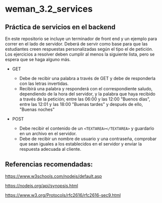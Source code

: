 # weman_3.2_services
## Práctica de servicios en el backend

En este repositorio se incluye un terminador de front end y un ejemplo para correr en el lado de servidor. Deberá de servir como base para que las estudiantes creen respuestas personalizadas según el tipo el de petición. Los ejercicios a resolver deben cumplir al menos la siguiente lista, pero se espera que se haga alguno más.

* GET
  * Debe de recibir una palabra a través de GET y debe de responderla con las letras invertidas.
  * Recibirá una palabra y responderá con el correspondiente saludo, dependiendo de la hora del servidor, y la palabra que haya recibido a través de la petición; entre las 06:00 y las 12:00 "Buenos días", entre las 12:01 y las 18:00 "Buenas tardes" y después de ello, "Buenas noches"

* POST
  * Debe recibir el contenido de un ```<TEXTAREA></TEXTAREA>``` y guardarlo en un archivo en el servidor.
  * Debe de recibir un nombre de usuario y una contraseña, comprobar que sean iguales a los establecidos en el servidor y enviar la respuesta adecuada al cliente.
  
## Referencias recomendadas:

https://www.w3schools.com/nodejs/default.asp

https://nodejs.org/api/synopsis.html

https://www.w3.org/Protocols/rfc2616/rfc2616-sec9.html
